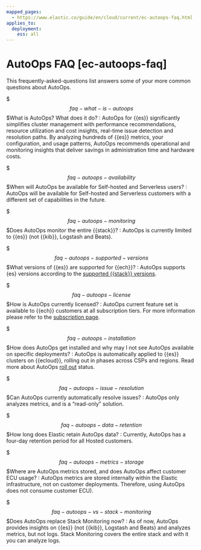 ```yaml
---
mapped_pages:
  - https://www.elastic.co/guide/en/cloud/current/ec-autoops-faq.html
applies_to:
  deployment:
    ess: all
---
```


# AutoOps FAQ [ec-autoops-faq]

This frequently-asked-questions list answers some of your more common questions about AutoOps.

$$$faq-what-is-autoops$$$What is AutoOps? What does it do?
:   AutoOps for {{es}} significantly simplifies cluster management with performance recommendations, resource utilization and cost insights, real-time issue detection and resolution paths. By analyzing hundreds of {{es}} metrics, your configuration, and usage patterns, AutoOps recommends operational and monitoring insights that deliver savings in administration time and hardware costs.

$$$faq-autoops-availability$$$When will AutoOps be available for Self-hosted and Serverless users?
:   AutoOps will be available for Self-hosted and Serverless customers with a different set of capabilities in the future.

$$$faq-autoops-monitoring$$$Does AutoOps monitor the entire {{stack}}?
:   AutoOps is currently limited to {{es}} (not {{kib}}, Logstash and Beats).

$$$faq-autoops-supported-versions$$$What versions of {{es}} are supported for {{ech}}?
:   AutoOps supports {es} versions according to the [supported {{stack}} versions](https://www.elastic.co/support/eol).

$$$faq-autoops-license$$$How is AutoOps currently licensed?
:   AutoOps current feature set is available to {{ech}} customers at all subscription tiers. For more information please refer to the [subscription page](https://www.elastic.co/subscriptions/cloud).

$$$faq-autoops-installation$$$How does AutoOps get installed and why may I not see AutoOps available on specific deployments?
:   AutoOps is automatically applied to {{es}} clusters on {{ecloud}}, rolling out in phases across CSPs and regions. Read more about AutoOps [roll out](ec-autoops-regions.md) status.

$$$faq-autoops-issue-resolution$$$Can AutoOps currently automatically resolve issues?
:   AutoOps only analyzes metrics, and is a “read-only” solution.

$$$faq-autoops-data-retention$$$How long does Elastic retain AutoOps data?
:   Currently, AutoOps has a four-day retention period for all Hosted customers.

$$$faq-autoops-metrics-storage$$$Where are AutoOps metrics stored, and does AutoOps affect customer ECU usage?
:   AutoOps metrics are stored internally within the Elastic infrastructure, not on customer deployments. Therefore, using AutoOps does not consume customer ECU).

$$$faq-autoops-vs-stack-monitoring$$$Does AutoOps replace Stack Monitoring now?
:   As of now, AutoOps provides insights on {{es}} (not {{kib}}, Logstash and Beats) and analyzes metrics, but not logs. Stack Monitoring covers the entire stack and with it you can analyze logs.

